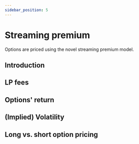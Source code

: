 ```yaml
---
sidebar_position: 5
---
```


# Streaming premium
Options are priced using the novel streaming premium model.

## Introduction

## LP fees

## Options' return

## (Implied) Volatility

## Long vs. short option pricing
